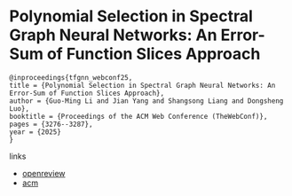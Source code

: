 # Polynomial Selection in Spectral Graph Neural Networks: An Error-Sum of Function Slices Approach

```
@inproceedings{tfgnn_webconf25,
title = {Polynomial Selection in Spectral Graph Neural Networks: An Error-Sum of Function Slices Approach},
author = {Guo-Ming Li and Jian Yang and Shangsong Liang and Dongsheng Luo},
booktitle = {Proceedings of the ACM Web Conference (TheWebConf)},
pages = {3276--3287},
year = {2025}
}
```

links
- [openreview](https://openreview.net/forum?id=4MU3afGenY)
- [acm](https://dl.acm.org/doi/10.1145/3696410.3714760)
